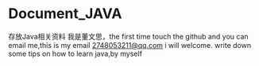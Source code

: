 # Document_JAVA
存放Java相关资料
我是董文思，the first time touch the github and you can email me,this is my email   2748053211@qq.com i will welcome.
write down some tips on how to learn java,by myself 
